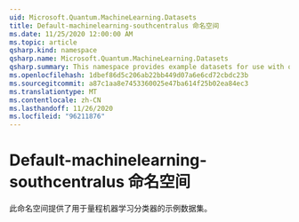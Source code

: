 ```yaml
---
uid: Microsoft.Quantum.MachineLearning.Datasets
title: Default-machinelearning-southcentralus 命名空间
ms.date: 11/25/2020 12:00:00 AM
ms.topic: article
qsharp.kind: namespace
qsharp.name: Microsoft.Quantum.MachineLearning.Datasets
qsharp.summary: This namespace provides example datasets for use with quantum machine learning classifiers.
ms.openlocfilehash: 1dbef86d5c206ab22bb449d07a6e6cd72cbdc23b
ms.sourcegitcommit: a87c1aa8e7453360025e47ba614f25b02ea84ec3
ms.translationtype: MT
ms.contentlocale: zh-CN
ms.lasthandoff: 11/26/2020
ms.locfileid: "96211876"
---
```

# <a name="microsoftquantummachinelearningdatasets-namespace"></a>Default-machinelearning-southcentralus 命名空间

此命名空间提供了用于量程机器学习分类器的示例数据集。

